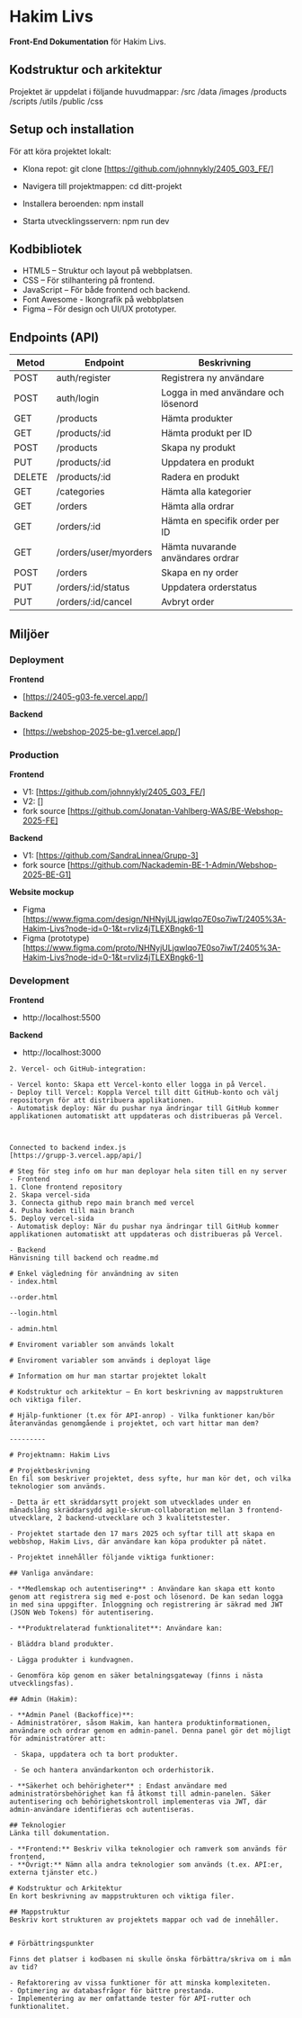 # Hakim Livs
**Front-End Dokumentation** för Hakim Livs.

##  Kodstruktur och arkitektur
Projektet är uppdelat i följande huvudmappar:
/src
    /data
    /images
        /products
    /scripts
    /utils
/public
/css

## Setup och installation
För att köra projektet lokalt:

- Klona repot:
git clone [https://github.com/johnnykly/2405_G03_FE/]

- Navigera till projektmappen:
cd ditt-projekt

- Installera beroenden:
npm install

- Starta utvecklingsservern:
npm run dev



## Kodbibliotek
- HTML5 – Struktur och layout på webbplatsen.
- CSS – För stilhantering på frontend.
- JavaScript – För både frontend och backend.
- Font Awesome - Ikongrafik på webbplatsen
- Figma – För design och UI/UX prototyper.

## Endpoints (API)
|Metod       |Endpoint       |Beskrivning       |
|  ---  |  ---  |  ---  |
|POST       |auth/register       |Registrera ny användare       |
|POST       |auth/login       |Logga in med användare och lösenord       |
|GET       |/products       |Hämta produkter       |
|GET       |/products/:id       |Hämta produkt per ID       |
|POST       |/products       |Skapa ny produkt       |
|PUT       |/products/:id       |Uppdatera en produkt       |
|DELETE       |/products/:id       |Radera en produkt       |
|GET       |/categories       |Hämta alla kategorier       |
|GET       |/orders       |Hämta alla ordrar       |
|GET       |/orders/:id       |Hämta en specifik order per ID       |
|GET       |/orders/user/myorders       |Hämta nuvarande användares ordrar       |
|POST       |/orders       |Skapa en ny order       |
|PUT       |/orders/:id/status       |Uppdatera orderstatus       |
|PUT       |/orders/:id/cancel       |Avbryt order       |


## Miljöer
### Deployment
**Frontend**
- [https://2405-g03-fe.vercel.app/]

**Backend**
- [https://webshop-2025-be-g1.vercel.app/]

### Production
**Frontend**
- V1: [https://github.com/johnnykly/2405_G03_FE/]
- V2: []
- fork source [https://github.com/Jonatan-Vahlberg-WAS/BE-Webshop-2025-FE]

**Backend**
- V1: [https://github.com/SandraLinnea/Grupp-3]
- fork source [https://github.com/Nackademin-BE-1-Admin/Webshop-2025-BE-G1]

**Website mockup**
- Figma [https://www.figma.com/design/NHNyjULjqwIqo7E0so7iwT/2405%3A-Hakim-Livs?node-id=0-1&t=rvliz4jTLEXBngk6-1]
- Figma (prototype) [https://www.figma.com/proto/NHNyjULjqwIqo7E0so7iwT/2405%3A-Hakim-Livs?node-id=0-1&t=rvliz4jTLEXBngk6-1]

### Development
**Frontend**
- http://localhost:5500

**Backend**
- http://localhost:3000


```
2. Vercel- och GitHub-integration:

- Vercel konto: Skapa ett Vercel-konto eller logga in på Vercel.
- Deploy till Vercel: Koppla Vercel till ditt GitHub-konto och välj repositoryn för att distribuera applikationen.
- Automatisk deploy: När du pushar nya ändringar till GitHub kommer applikationen automatiskt att uppdateras och distribueras på Vercel.



Connected to backend index.js
[https://grupp-3.vercel.app/api/]

# Steg för steg info om hur man deployar hela siten till en ny server
- Frontend
1. Clone frontend repository
2. Skapa vercel-sida
3. Connecta github repo main branch med vercel
4. Pusha koden till main branch
5. Deploy vercel-sida
- Automatisk deploy: När du pushar nya ändringar till GitHub kommer applikationen automatiskt att uppdateras och distribueras på Vercel.

- Backend
Hänvisning till backend och readme.md

# Enkel vägledning för användning av siten
- index.html

--order.html

--login.html

- admin.html

# Enviroment variabler som används lokalt

# Enviroment variabler som används i deployat läge

# Information om hur man startar projektet lokalt 

# Kodstruktur och arkitektur – En kort beskrivning av mappstrukturen och viktiga filer.

# Hjälp-funktioner (t.ex för API-anrop) - Vilka funktioner kan/bör återanvändas genomgående i projektet, och vart hittar man dem?

---------

# Projektnamn: Hakim Livs

# Projektbeskrivning
En fil som beskriver projektet, dess syfte, hur man kör det, och vilka teknologier som används.

- Detta är ett skräddarsytt projekt som utvecklades under en månadslång skräddarsydd agile-skrum-collaboration mellan 3 frontend-utvecklare, 2 backend-utvecklare och 3 kvalitetstester.

- Projektet startade den 17 mars 2025 och syftar till att skapa en webbshop, Hakim Livs, där användare kan köpa produkter på nätet.

- Projektet innehåller följande viktiga funktioner:

## Vanliga användare:

- **Medlemskap och autentisering** : Användare kan skapa ett konto genom att registrera sig med e-post och lösenord. De kan sedan logga in med sina uppgifter. Inloggning och registrering är säkrad med JWT (JSON Web Tokens) för autentisering.

- **Produktrelaterad funktionalitet**: Användare kan:

- Bläddra bland produkter.

- Lägga produkter i kundvagnen.

- Genomföra köp genom en säker betalningsgateway (finns i nästa utvecklingsfas).

## Admin (Hakim):

- **Admin Panel (Backoffice)**: 
- Administratörer, såsom Hakim, kan hantera produktinformationen, användare och ordrar genom en admin-panel. Denna panel gör det möjligt för administratörer att:

 - Skapa, uppdatera och ta bort produkter.

 - Se och hantera användarkonton och orderhistorik.

- **Säkerhet och behörigheter** : Endast användare med administratörsbehörighet kan få åtkomst till admin-panelen. Säker autentisering och behörighetskontroll implementeras via JWT, där admin-användare identifieras och autentiseras.

## Teknologier
Länka till dokumentation.

- **Frontend:** Beskriv vilka teknologier och ramverk som används för frontend, 
- **Övrigt:** Nämn alla andra teknologier som används (t.ex. API:er, externa tjänster etc.)

# Kodstruktur och Arkitektur
En kort beskrivning av mappstrukturen och viktiga filer.

## Mappstruktur
Beskriv kort strukturen av projektets mappar och vad de innehåller.


# Förbättringspunkter

Finns det platser i kodbasen ni skulle önska förbättra/skriva om i mån av tid?

- Refaktorering av vissa funktioner för att minska komplexiteten.
- Optimering av databasfrågor för bättre prestanda.
- Implementering av mer omfattande tester för API-rutter och funktionalitet.